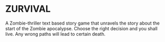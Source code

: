 # ZURVIVAL
A Zombie-thriller text based story game that unravels the story about the start of the Zombie apocalypse. Choose  the right decision and you shall live. Any wrong paths will lead to certain death.
